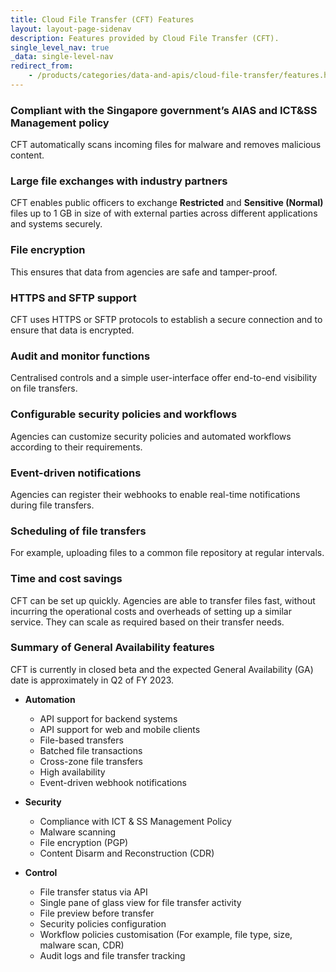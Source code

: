 ```yaml
---
title: Cloud File Transfer (CFT) Features
layout: layout-page-sidenav
description: Features provided by Cloud File Transfer (CFT).
single_level_nav: true
_data: single-level-nav
redirect_from:
    - /products/categories/data-and-apis/cloud-file-transfer/features.html
---
```


### Compliant with the Singapore government’s AIAS and ICT&SS Management policy

CFT automatically scans incoming files for malware and removes malicious content.

### Large file exchanges with industry partners

CFT enables public officers to exchange **Restricted** and **Sensitive (Normal)** files up to 1 GB in size of with external parties across different applications and systems securely.

### File encryption

This ensures that data from agencies are safe and tamper-proof.

### HTTPS and SFTP support

CFT uses HTTPS or SFTP protocols to establish a secure connection and to ensure that data is encrypted.

### Audit and monitor functions

Centralised controls and a simple user-interface offer end-to-end visibility on file transfers.

### Configurable security policies and workflows

Agencies can customize security policies and automated workflows according to their requirements.

### Event-driven notifications

Agencies can register their webhooks to enable real-time notifications during file transfers.

### Scheduling of file transfers

For example, uploading files to a common file repository at regular intervals.

### Time and cost savings

CFT can be set up quickly. Agencies are able to transfer files fast, without incurring the operational costs and overheads of setting up a similar service. They can scale as required based on their transfer needs.

### Summary of General Availability features

CFT is currently in closed beta and the expected General Availability (GA) date is approximately in Q2 of FY 2023. 

- **Automation**
  - API support for backend systems
  - API support for web and mobile clients
  - File-based transfers
  - Batched file transactions
  - Cross-zone file transfers
  - High availability
  - Event-driven webhook notifications

- **Security**
  - Compliance with ICT & SS Management Policy
  - Malware scanning
  - File encryption (PGP)
  - Content Disarm and Reconstruction (CDR)

- **Control**
  - File transfer status via API
  - Single pane of glass view for file transfer activity
  - File preview before transfer
  - Security policies configuration
  - Workflow policies customisation (For example, file type, size, malware scan, CDR)
  - Audit logs and file transfer tracking

